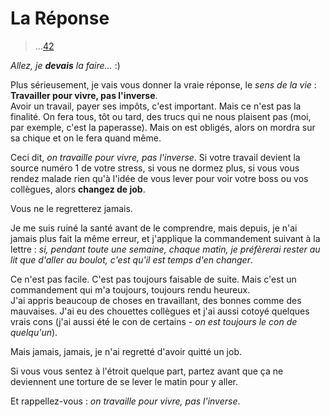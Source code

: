 # La Réponse

> ...[42](http://fr.wikipedia.org/wiki/La_grande_question_sur_la_vie,_l%27univers_et_le_reste)

_Allez, je **devais** la faire…_ :)

Plus sérieusement, je vais vous donner la vraie réponse, le *sens de la vie* : **Travailler pour vivre, pas l'inverse**.  
Avoir un travail, payer ses impôts, c'est important. Mais ce n'est pas la finalité. On fera tous, tôt ou tard, des trucs qui ne nous plaisent pas (moi, par exemple, c'est la paperasse). Mais on est obligés, alors on mordra sur sa chique et on le fera quand même.

Ceci dit, *on travaille pour vivre, pas l'inverse*. Si votre travail devient la source numéro 1 de votre stress, si vous ne dormez plus, si vous vous rendez malade rien qu'à l'idée de vous lever pour voir votre boss ou vos collègues, alors **changez de job**.

Vous ne le regretterez jamais.

Je me suis ruiné la santé avant de le comprendre, mais depuis, je n'ai jamais plus fait la même erreur, et j'applique la commandement suivant à la lettre : *si, pendant toute une semaine, chaque matin, je préfèrerai rester au lit que d'aller au boulot, c'est qu'il est temps d'en changer*.

Ce n'est pas facile. C'est pas toujours faisable de suite. Mais c'est un commandement qui m'a toujours, toujours rendu heureux.  
J'ai appris beaucoup de choses en travaillant, des bonnes comme des mauvaises. J'ai eu des chouettes collègues et j'ai aussi cotoyé quelques vrais cons (j'ai aussi été le con de certains - *on est toujours le con de quelqu'un*).

Mais jamais, jamais, je n'ai regretté d'avoir quitté un job.

Si vous vous sentez à l'étroit quelque part, partez avant que ça ne deviennent une torture de se lever le matin pour y aller.

Et rappellez-vous : *on travaille pour vivre, pas l'inverse*.
